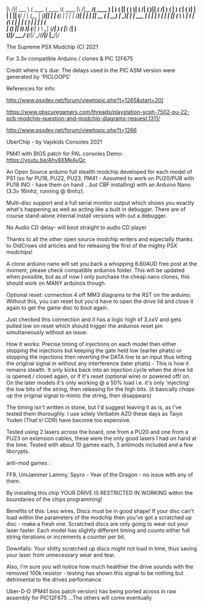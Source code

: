 |\     /|(  ___ \ (  ____ \(  ____ )(  ____ \|\     /|\__   __/(  ____ )
| )   ( || (   ) )| (    \/| (    )|| (    \/| )   ( |   ) (   | (    )|
| |   | || (__/ / | (__    | (____)|| |      | (___) |   | |   | (____)|
| |   | ||  __ (  |  __)   |     __)| |      |  ___  |   | |   |  _____)
| |   | || (  \ \ | (      | (\ (   | |      | (   ) |   | |   | (      
| (___) || )___) )| (____/\| ) \ \__| (____/\| )   ( |___) (___| )      
(_______)|/ \___/ (_______/|/   \__/(_______/|/     \|\_______/|/       
                                                                        
The Supreme PSX Modchip (C) 2021 


For 3.3v compatible Arduino / clones & PIC 12F675



Credit where it's due: The delays used in the PIC ASM version were generated by 'PICLOOPS'

References for info: 

http://www.psxdev.net/forum/viewtopic.php?t=1265&start=20]

https://www.obscuregamers.com/threads/playstation-scph-7502-pu-22-pcb-modchip-question-and-modchip-diagrams-request.1311/
                        
http://www.psxdev.net/forum/viewtopic.php?t=1266 


UberChip - by Vajskids Consoles 2021

PM41 with BIOS patch for PAL consoles Demo: https://youtu.be/Ahy8XMkAvQc 

An Open Source arduino full stealth modchip developed for each model of PS1 (so far PU18, PU22, PU23, PM41 - Assumed to work on PU20/PU8 with PU18 INO - have them on hand ...but CBF installing) with an Arduino Nano (3.3v 16mhz, running @ 8mhz). 


Multi-disc support and a full serial monitor output which shows you exactly what's
happening as well as acting like a built in debugger. There are of course stand-alone internal install versions with out a debugger.

No Audio CD delay- will boot straight to audio CD player

Thanks to all the other open source modchip writers and especially thanks to OldCrows old articles and for
releasing the first of the mighty PSX modchips!

A clone arduino nano will set you back a whopping 6.60AUD free post at the moment, please check compatible arduinos folder.
This will be updated when possible, but as of now I only purchase the cheap nano clones, this should work on MANY arduinos though.

Optional reset: connection 4 off MM3 diagrams to the RST on the arduino.
Without this, you can reset but you'd have to open the drive lid and close it again to get the game disc to boot again. 

Just checked this connection and it has a logic high of 3.xxV and gets pulled low on reset which should trigger the arduinos reset
pin simultaneously without an issue.


How it works: Precise timing of injections on each model then either stopping the injections but keeping the gate
held low (earlier phats) or stopping the injections then reverting the DATA line to an input thus letting the original signal in without
any interference (later phats) - This is how it remains stealth. It only kicks back into an injection cycle when the drive lid is opened / closed again, or if it's reset (optional wire) or powered off/ on. On the later models it's only working @ a 50% load i.e. it's only 'injecting' the low bits of the string, then releasing for the high bits. (it basically chops up the original signal to mimic the string, then disappears)

The timing isn't written in stone, but I'd suggest leaving it as is, as I've tested them thoroughly. I use solely Verbatim AZO these days as Taiyo Yuden (That's! CDR) have become too expensive.

Tested using 2 lasers across the board, one from a PU20 and one from a PU23 on extension cables, these were the only good lasers I had on hand at the time.
Tested with about 10 games each, 3 antimods included and a few libcrypts.

anti-mod games :

FF9, UmJammer Lammy, Spyro - Year of the Dragon - no issue with any of them.

By installing this chip YOUR DRIVE IS RESTRICTED IN WORKING within the boundaries of the chips programming!

Benefits of this:
Less wires, Discs must be in good shape! If your disc can't load within the parameters of the modchip then you've got a scratched up disc - make a fresh one. Scratched
discs are only going to wear out your laser faster. Each model has slightly different timing and counts either full string iterations or increments a counter per bit.

Downfalls:
Your shitty scratched up discs might not load in time, thus saving your laser from unnecessary wear and tear.

Also, I'm sure you will notice how much healthier the drive sounds with the removed 100k resistor - testing has shown this signal to be nothing but detrimental to the
drives performance.


Uber-D-D (PM41 bios patch version) has being ported across in raw assembly for PIC12F675
...The others will come eventually


